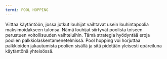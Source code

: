 ```yaml
---
termi: POOL HOPPING
---
```


Viittaa käytäntöön, jossa jotkut louhijat vaihtavat usein louhintapoolia maksimoidakseen tulonsa. Nämä louhijat siirtyvät poolista toiseen perustuen voitollisuuden vaihteluihin. Tämä strategia hyödyntää eroja poolien palkkiolaskentamenetelmissä. Pool hopping voi horjuttaa palkkioiden jakautumista poolien sisällä ja sitä pidetään yleisesti epäreiluna käytäntönä yhteisössä.